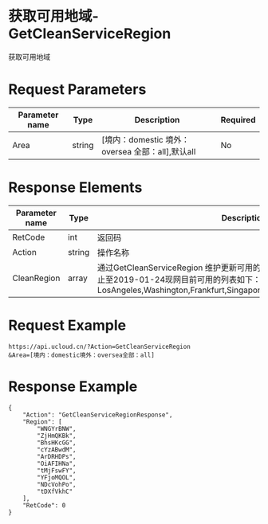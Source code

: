 # 获取可用地域-GetCleanServiceRegion

获取可用地域

# Request Parameters
|Parameter name|Type|Description|Required|
|---|---|---|---|
|Area|string|[境内：domestic 境外：oversea 全部：all],默认all|No|

# Response Elements
|Parameter name|Type|Description|Required|
|---|---|---|---|
|RetCode|int|返回码|**Yes**|
|Action|string|操作名称|**Yes**|
|CleanRegion|array|通过GetCleanServiceRegion 维护更新可用的地域列表以应对日益扩张的机房。截止至2019-01-24现网目前可用的列表如下：LosAngeles,Washington,Frankfurt,Singapore,Kaohsiung,Moscow,Tokyo,Taipei|**Yes**|

# Request Example
```
https://api.ucloud.cn/?Action=GetCleanServiceRegion
&Area=[境内：domestic境外：oversea全部：all]
```

# Response Example
```
{
    "Action": "GetCleanServiceRegionResponse", 
    "Region": [
        "WNGYrBNW", 
        "ZjHmQKBk", 
        "BhsHKcGG", 
        "cYzABwdM", 
        "ArDRHDPs", 
        "OiAFIHNa", 
        "tMjFswFY", 
        "YFjoMQOL", 
        "NDcVohPo", 
        "tDXfVkhC"
    ], 
    "RetCode": 0
}
```

